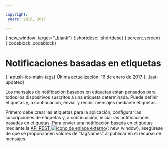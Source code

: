 ```yaml
---

copyright:
 years: 2015, 2017

---
```


{:new_window: target="_blank"}
{:shortdesc: .shortdesc}
{:screen:.screen}
{:codeblock:.codeblock}

# Notificaciones basadas en etiquetas 
{: #push-ios-main-tags}
Última actualización: 16 de enero de 2017
{: .last-updated}

Los mensajes de notificación basados en etiquetas están pensados para todos los dispositivos suscritos a una etiqueta determinada. Puede definir etiquetas y, a continuación, enviar y recibir mensajes mediante etiquetas. 

Primero debe crear las etiquetas para la aplicación, configurar las suscripciones de etiquetas y, a continuación, iniciar las notificaciones basadas en etiquetas. Para enviar una notificación basada en etiquetas mediante la [API REST ![icono de enlace externo](../../icons/launch-glyph.svg "icono de enlace externo")](https://mobile.{DomainName}/imfpush/ "icono de enlace externo"){: new_window}, asegúrese de que se proporcionen valores de "tagNames" al publicar en el recurso de mensajes.  
